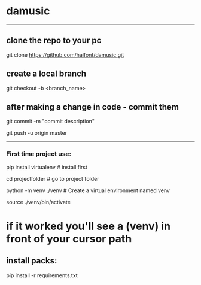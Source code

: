 # damusic

------------------------------------

## clone the repo to your pc

git clone https://github.com/halfont/damusic.git

## create a local branch ##

git checkout -b <branch_name>

## after making a change in code - commit them ##

git commit -m "commit description"

git push -u origin master

------------------------------------

### First time project use: ###

pip install virtualenv # install first 

cd projectfolder # go to project folder

python -m venv ./venv # Create a virtual environment named venv

source ./venv/bin/activate

# if it worked you'll see a (venv) in front of your cursor path

## install packs: ##
pip install -r requirements.txt
